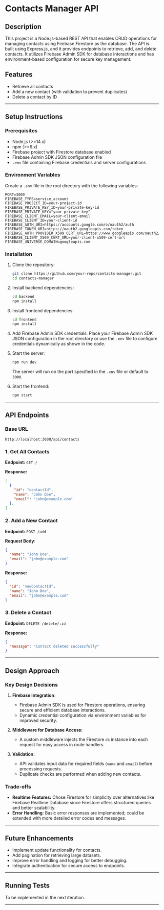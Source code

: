 # Contacts  Manager API

## Description
This project is a Node.js-based REST API that enables CRUD operations for managing contacts using Firebase Firestore as the database. The API is built using Express.js, and it provides endpoints to retrieve, add, and delete contacts. It utilizes Firebase Admin SDK for database interactions and has environment-based configuration for secure key management.

## Features
- Retrieve all contacts
- Add a new contact (with validation to prevent duplicates)
- Delete a contact by ID

---

## Setup Instructions

### Prerequisites
- Node.js (>=14.x)
- npm (>=6.x)
- Firebase project with Firestore database enabled
- Firebase Admin SDK JSON configuration file
- `.env` file containing Firebase credentials and server configurations

### Environment Variables
Create a `.env` file in the root directory with the following variables:

```
PORT=3000
FIREBASE_TYPE=service_account
FIREBASE_PROJECT_ID=your-project-id
FIREBASE_PRIVATE_KEY_ID=your-private-key-id
FIREBASE_PRIVATE_KEY="your-private-key"
FIREBASE_CLIENT_EMAIL=your-client-email
FIREBASE_CLIENT_ID=your-client-id
FIREBASE_AUTH_URI=https://accounts.google.com/o/oauth2/auth
FIREBASE_TOKEN_URI=https://oauth2.googleapis.com/token
FIREBASE_AUTH_PROVIDER_X509_CERT_URL=https://www.googleapis.com/oauth2/v1/certs
FIREBASE_CLIENT_X509_CERT_URL=your-client-x509-cert-url
FIREBASE_UNIVERSE_DOMAIN=googleapis.com
```

### Installation

1. Clone the repository:
   ```bash
   git clone https://github.com/your-repo/contacts-manager.git
   cd contacts-manager
   ```
2. Install backend dependencies:
   ```bash
   cd backend
   npm install
   ```

3. Install frontend dependencies:
   ```bash
   cd frontend
   npm install
   ```

4. Add Firebase Admin SDK credentials:
   Place your Firebase Admin SDK JSON configuration in the root directory or use the `.env` file to configure credentials dynamically as shown in the code.

5. Start the server:
   ```bash
   npm run dev
   ```
   The server will run on the port specified in the `.env` file or default to `3000`.

6. Start the frontend:
   ```bash
   npm start
   ```

---

## API Endpoints

### Base URL
```
http://localhost:3000/api/contacts
```

### 1. Get All Contacts
**Endpoint:** `GET /`

**Response:**
```json
[
  {
    "id": "contactId",
    "name": "John Doe",
    "email": "john@example.com"
  },
]
```

### 2. Add a New Contact
**Endpoint:** `POST /add`

**Request Body:**
```json
{
  "name": "John Doe",
  "email": "john@example.com"
}
```

**Response:**
```json
{
  "id": "newContactId",
  "name": "John Doe",
  "email": "john@example.com"
}
```

### 3. Delete a Contact
**Endpoint:** `DELETE /delete/:id`

**Response:**
```json
{
  "message": "Contact deleted successfully"
}
```

---

## Design Approach

### Key Design Decisions
1. **Firebase Integration:**
   - Firebase Admin SDK is used for Firestore operations, ensuring secure and efficient database interactions.
   - Dynamic credential configuration via environment variables for improved security.

2. **Middleware for Database Access:**
   - A custom middleware injects the Firestore `db` instance into each request for easy access in route handlers.

3. **Validation:**
   - API validates input data for required fields (`name` and `email`) before processing requests.
   - Duplicate checks are performed when adding new contacts.

### Trade-offs
- **Realtime Features:** Chose Firestore for simplicity over alternatives like Firebase Realtime Database since Firestore offers structured queries and better scalability.
- **Error Handling:** Basic error responses are implemented; could be extended with more detailed error codes and messages.

---

## Future Enhancements
- Implement update functionality for contacts.
- Add pagination for retrieving large datasets.
- Improve error handling and logging for better debugging.
- Integrate authentication for secure access to endpoints.

---

## Running Tests
To be implemented in the next iteration.

---
